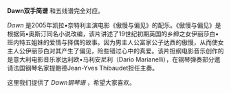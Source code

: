 

**Dawn双手简谱** 和五线谱完全对应。

_Dawn_
是2005年凯拉•奈特利主演电影《傲慢与偏见》的配乐。《傲慢与偏见》是根据简•奥斯汀同名小说改编，该片讲述了19世纪初期英国的乡绅之女伊丽莎白•班内特五姐妹的爱情与择偶的故事。因为男主人公富家公子达西的傲慢，从而使女主人公伊丽莎白对其产生了偏见，险些错过心中的真爱。该片担纲电影音乐创作的是意大利电影音乐家达利欧•马利安尼利（Dario
Marianelli），在钢琴弹奏部分邀请法国钢琴名家提鲍德Jean-Yves Thibaudet担任主奏。

这里我们提供了 _Dawn钢琴谱_ ，希望大家喜欢。


